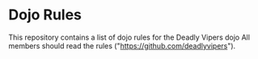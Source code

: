Dojo Rules
==========

This repository contains a list of dojo rules for the Deadly Vipers dojo
All members should read the rules ("https://github.com/deadlyvipers").



